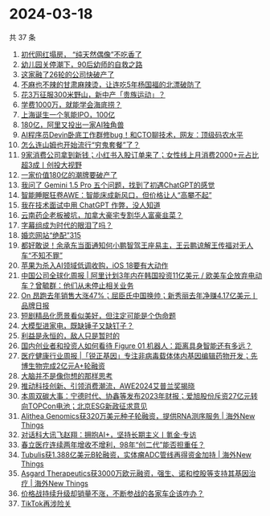 # 2024-03-18

共 37 条

<!-- BEGIN 36KR -->
<!-- 最后更新时间 2024-03-18 07:00:52 +0800 -->
1. [初代网红塌房， “纯天然偶像”不吃香了](https://36kr.com/p/2692968020323715)
1. [幼儿园关停潮下，90后幼师的自救之路](https://36kr.com/p/2692900047908485)
1. [这家融了26轮的公司快破产了](https://36kr.com/p/2693288389127558)
1. [不麻也不辣的甘肃麻辣烫，让连吃5年杨国福的北漂破防了](https://36kr.com/p/2691729087982981)
1. [花3万征服300米野山，新中产「贵族运动」？](https://36kr.com/p/2693013755080071)
1. [学费1000万，就能学会海底捞？](https://36kr.com/p/2691590247755143)
1. [上海诞生一个氢能IPO，100亿](https://36kr.com/p/2693399255739780)
1. [180亿，阿里又投出一家AI独角兽](https://36kr.com/p/2693106793262724)
1. [AI程序员Devin卧底工作群修bug！和CTO聊技术，网友：顶级码农水平](https://36kr.com/p/2693391381687944)
1. [怎么连山姆也开始流行“穷鬼套餐”了？](https://36kr.com/p/2693193424891525)
1. [9家消费公司拿到新钱；小红书入股订单来了；女性线上月消费2000+元占比超3成丨创投大视野](https://36kr.com/p/2690214994390401)
1. [一家价值180亿的潮牌要破产了](https://36kr.com/p/2691956317630083)
1. [我问了 Gemini 1.5 Pro 五个问题，找到了初遇ChatGPT的感觉](https://36kr.com/p/2693184990031494)
1. [智能睡眠狂卷AWE：智能床成新风口，但价格让人“高攀不起”](https://36kr.com/p/2693078930296710)
1. [我在技​​术面试中用 ChatGPT 作弊，没人知道](https://36kr.com/p/2693202655702657)
1. [云南药企老板被坑，加拿大豪宅专割华人富豪韭菜？](https://36kr.com/p/2693144616824199)
1. [字幕组成为时代的眼泪了吗？](https://36kr.com/p/2692358092582529)
1. [婚恋网站“绝配”315](https://36kr.com/p/2691830420565635)
1. [都好敢说！余承东当面通知何小鹏智驾王座易主，王云鹏谅解王传福对无人车“不知不罪”](https://36kr.com/p/2692961179479430)
1. [苹果为杀入AI领域低调收购，iOS 18要有大动作](https://36kr.com/p/2691755610336646)
1. [中国公司全球化周报 | 阿里计划3年内在韩国投资11亿美元 / 欧美车企放弃电动车？曾毓群：他们从未停止相关业务](https://36kr.com/p/2691776048328324)
1. [On 昂跑去年销售大涨47%；屈臣氏中国换帅；新秀丽去年净赚4.17亿美元丨品牌日报](https://36kr.com/p/2691560003038599)
1. [短剧精品化愿景看似美好，但注定可能是个伪命题](https://36kr.com/p/2692067202182533)
1. [大模型进家电，既缺锤子又缺钉子？](https://36kr.com/p/2693066950389128)
1. [利益是永恒的，敌人只是暂时的](https://36kr.com/p/2692949601627520)
1. [国内创业者和投资人如何看待 Figure 01 机器人：距离具身智能还有多远？](https://36kr.com/p/2693180170956161)
1. [医疗健康行业周报 |「锐正基因」专注非病毒载体体内基因编辑药物开发；先博生物完成2亿元A+轮融资](https://36kr.com/p/2692087341772424)
1. [大脑并不是像你想的那样思考](https://36kr.com/p/2610922791819393)
1. [推动科技创新、引领消费潮流，AWE2024艾普兰奖揭晓](https://36kr.com/p/2692978272890246)
1. [本周双碳大事：宁德时代、协鑫等发布2023年财报；爱旭股份斥资27亿元转向TOPCon电池；北京ESG新政征求意见](https://36kr.com/p/2693380129615232)
1. [Alithea Genomics获320万美元种子轮融资，提供RNA测序服务 | 海外New Things](https://36kr.com/p/2690485348347273)
1. [对话科大讯飞赵翔：拥抱AI+，坚持长期主义丨氪金·专访](https://36kr.com/p/2693031863496073)
1. [春立医疗连续两年增收不增利，98年“创二代”能否担重任？](https://36kr.com/p/2693020674698885)
1. [Tubulis获1.388亿美元B轮融资，实体瘤ADC管线再得资金加持 | 海外New Things](https://36kr.com/p/2690483512307078)
1. [Asgard Therapeutics获3000万欧元融资，强生、诺和控股等支持其基因治疗 | 海外New Things](https://36kr.com/p/2690482082426497)
1. [价格战持续升级却销量不涨，不断参战的各家车企该咋办？](https://36kr.com/p/2693102432785028)
1. [TikTok再涉险关](https://36kr.com/p/2692057917461123)
<!-- END 36KR -->